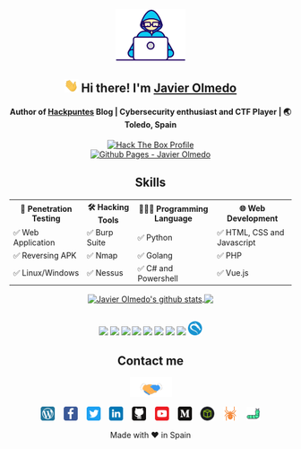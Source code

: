 <div align="center">

<img src="https://raw.githubusercontent.com/JavierOlmedo/JavierOlmedo/main/img/developer.gif" width="125px">
<h2><img src="https://raw.githubusercontent.com/JavierOlmedo/JavierOlmedo/main/img/hi.gif" width="25px"> Hi there! I'm <a href="https://www.linkedin.com/in/jjavierolmedo/" target="_blank">Javier Olmedo</a></h2>

<!-- About me -->
<h4>Author of <a title="Hackpuntes" target="_blank" href="https://hackpuntes.com">Hackpuntes</a> Blog | Cybersecurity enthusiast and CTF Player | 🌏 Toledo, Spain </h4>

<a title="Hack The Box Profile" href="https://www.hackthebox.eu/profile/37005" target="_blank">
<img src="http://www.hackthebox.eu/badge/image/37005" alt="Hack The Box Profile"></a>
<br>
<a title="Github Pages - Javier Olmedo" href="https://javierolmedo.github.io" target="_blank">
<img src="https://badgen.net/badge/icon/github?icon=github&label=javierolmedo.github.io" alt="Github Pages - Javier Olmedo"></a>

<!-- Skills -->
## Skills
<!-- Languages-->
<div style="width: 100%;">
<table>
<tbody>
<tr>
<th>🐞 Penetration Testing</td>
<th>🛠️ Hacking Tools</td>
<th>👨🏻‍💻 Programming Language</td>
<th>🌐 Web Development</td>
</tr>

<tr>
<td>✅ Web Application</td>
<td>✅ Burp Suite</td>
<td>✅ Python</td>
<td>✅ HTML, CSS and Javascript</td>
</tr>

<tr>
<td>✅ Reversing APK</td>
<td>✅ Nmap</td>
<td>✅ Golang</td>
<td>✅ PHP</td>
</tr>

<tr>
<td>✅ Linux/Windows</td>
<td>✅ Nessus</td>
<td>✅ C# and Powershell</td>
<td>✅ Vue.js</td>
</tr>

</tbody>
</table>
</div>


<!-- GitHub Stats -->
<div style="width: 100%;">
<a href="https://hackpuntes.com" target="_blank">
  <img align="center" src="https://github-readme-stats.vercel.app/api?username=JavierOlmedo&show_icons=true&include_all_commits=true&theme=dark" height="150" alt="Javier Olmedo's github stats"  />
</a>

<a href="https://github.com/JavierOlmedo" target="_blank">
  <img align="center" src="https://github-readme-stats.vercel.app/api/top-langs/?username=JavierOlmedo&layout=compact&theme=dark" height="150"/>
</a>
<!--
<a href="https://github.com/JavierOlmedo"><img src="https://activity-graph.herokuapp.com/graph?username=JavierOlmedo&bg_color=0D1117&color=5BCDEC&line=5BCDEC&point=FFFFFF&hide_border=true" />
</a>
-->
</div>

<br>

<!-- Fav Tech -->
<!-- ## Fav Tech -->
<p>
  <img width="10%" src="https://www.vectorlogo.zone/logos/python/python-ar21.svg" />
  <img width="10%" src="https://www.vectorlogo.zone/logos/golang/golang-ar21.svg" />
  <img width="10%" src="https://www.vectorlogo.zone/logos/gnu_bash/gnu_bash-ar21.svg" />
  <img width="10%" src="https://www.vectorlogo.zone/logos/java/java-ar21.svg" />
  <img width="10%" src="https://www.vectorlogo.zone/logos/linux/linux-ar21.svg" />
  <img width="10%" src="https://www.vectorlogo.zone/logos/android/android-ar21.svg" />
  <img width="10%" src="https://www.vectorlogo.zone/logos/php/php-ar21.svg" />
  <img width="10%" src="https://www.vectorlogo.zone/logos/visualstudio_code/visualstudio_code-ar21.svg" />
  <img width="5%"  src="https://raw.githubusercontent.com/JavierOlmedo/JavierOlmedo/main/img/kali.png" />
</p>

<!-- Links -->
<!--## Links -->
## Contact me

<div style="width: 100%;">
<img src="https://raw.githubusercontent.com/JavierOlmedo/JavierOlmedo/main/img/handshake.gif" width="75px">

<a href="https://hackpuntes.com" target="_blank"><img height="25" src="https://raw.githubusercontent.com/JavierOlmedo/JavierOlmedo/main/img/wordpress.svg"></a>&nbsp;&nbsp;&nbsp;
<a href="https://www.facebook.com/hackpuntes" target="_blank"><img height="25" src="https://raw.githubusercontent.com/JavierOlmedo/JavierOlmedo/main/img/facebook.svg"></a>&nbsp;&nbsp;&nbsp;
<a href="https://twitter.com/jjavierolmedo" target="_blank"><img height="25" src="https://raw.githubusercontent.com/JavierOlmedo/JavierOlmedo/main/img/twitter.svg"></a>&nbsp;&nbsp;&nbsp;
<a href="https://www.linkedin.com/in/jjavierolmedo/" target="_blank"><img height="25" src="https://raw.githubusercontent.com/JavierOlmedo/JavierOlmedo/main/img/linkedin.svg"></a>&nbsp;&nbsp;&nbsp;
<a href="https://github.com/JavierOlmedo" target="_blank"><img height="25" src="https://raw.githubusercontent.com/JavierOlmedo/JavierOlmedo/main/img/github.svg"></a>&nbsp;&nbsp;&nbsp;
<a href="https://www.youtube.com/channel/UCBYLZkWHGMYo12nAD_HMRJw" target="_blank"><img height="25" src="https://raw.githubusercontent.com/JavierOlmedo/JavierOlmedo/main/img/youtube.svg"></a>&nbsp;&nbsp;&nbsp;
<a href="https://medium.com/@javierolmedo" target="_blank"><img height="25" src="https://raw.githubusercontent.com/JavierOlmedo/JavierOlmedo/main/img/medium.svg"></a>&nbsp;&nbsp;&nbsp;
<a href="https://www.hackthebox.eu/profile/37005" target="_blank"><img height="25" src="https://raw.githubusercontent.com/JavierOlmedo/JavierOlmedo/main/img/htb.png"></a>&nbsp;&nbsp;&nbsp;
<a href="https://www.exploit-db.com/?author=9580" target="_blank"><img height="25" src="https://raw.githubusercontent.com/JavierOlmedo/JavierOlmedo/main/img/spider.svg"></a>&nbsp;&nbsp;&nbsp;
<a href="https://0day.today/author/33736" target="_blank"><img height="25" src="https://raw.githubusercontent.com/JavierOlmedo/JavierOlmedo/main/img/worm.svg"></a>
</div>

<!-- ❤️ -->
Made with ❤️ in Spain

</div>

